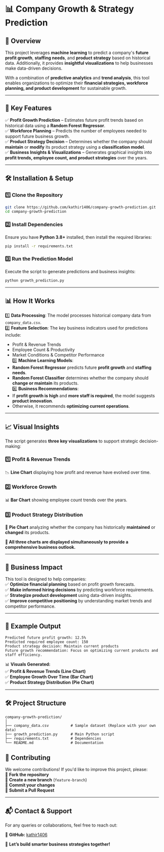 # 📊 **Company Growth & Strategy Prediction**  

## 🚀 **Overview**  
This project leverages **machine learning** to predict a company's **future profit growth**, **staffing needs**, and **product strategy** based on historical data. Additionally, it provides **insightful visualizations** to help businesses make data-driven decisions.  

With a combination of **predictive analytics** and **trend analysis**, this tool enables organizations to optimize their **financial strategies, workforce planning, and product development** for sustainable growth.  

---

## 🔹 **Key Features**  

✅ **Profit Growth Prediction** – Estimates future profit trends based on historical data using a **Random Forest Regressor**.  
✅ **Workforce Planning** – Predicts the number of employees needed to support future business growth.  
✅ **Product Strategy Decision** – Determines whether the company should **maintain** or **modify** its product strategy using a **classification model**.  
✅ **Business Insights & Visualizations** – Generates graphical insights into **profit trends, employee count, and product strategies** over the years.  

---

## 🛠 **Installation & Setup**  

### **1️⃣ Clone the Repository**  
```sh
git clone https://github.com/kathir1406/company-growth-prediction.git
cd company-growth-prediction
```

### **2️⃣ Install Dependencies**  
Ensure you have **Python 3.8+** installed, then install the required libraries:  
```sh
pip install -r requirements.txt
```

### **3️⃣ Run the Prediction Model**  
Execute the script to generate predictions and business insights:  
```sh
python growth_prediction.py
```

---

## 📊 **How It Works**  

1️⃣ **Data Processing**: The model processes historical company data from `company_data.csv`.  
2️⃣ **Feature Selection**: The key business indicators used for predictions include:  
   - Profit & Revenue Trends  
   - Employee Count & Productivity  
   - Market Conditions & Competitor Performance  
3️⃣ **Machine Learning Models**:  
   - **Random Forest Regressor** predicts future **profit growth** and **staffing needs**.  
   - **Random Forest Classifier** determines whether the company should **change or maintain** its products.  
4️⃣ **Business Recommendations**:  
   - If **profit growth is high** and **more staff is required**, the model suggests **product innovation**.  
   - Otherwise, it recommends **optimizing current operations**.  

---

## 📈 **Visual Insights**  

The script generates **three key visualizations** to support strategic decision-making:  

### **1️⃣ Profit & Revenue Trends**  
📉 **Line Chart** displaying how profit and revenue have evolved over time.  

### **2️⃣ Workforce Growth**  
📊 **Bar Chart** showing employee count trends over the years.  

### **3️⃣ Product Strategy Distribution**  
📌 **Pie Chart** analyzing whether the company has historically **maintained** or **changed** its products.  

**🔹 All three charts are displayed simultaneously to provide a comprehensive business outlook.**  

---

## 🏢 **Business Impact**  

This tool is designed to help companies:  
✅ **Optimize financial planning** based on profit growth forecasts.  
✅ **Make informed hiring decisions** by predicting workforce requirements.  
✅ **Strategize product development** using data-driven insights.  
✅ **Improve competitive positioning** by understanding market trends and competitor performance.  

---

## 📝 **Example Output**  

```
Predicted future profit growth: 12.5%  
Predicted required employee count: 150  
Product strategy decision: Maintain current products  
Future growth recommendation: Focus on optimizing current products and staff efficiency.  
```

📊 **Visuals Generated:**  
✅ **Profit & Revenue Trends (Line Chart)**  
✅ **Employee Growth Over Time (Bar Chart)**  
✅ **Product Strategy Distribution (Pie Chart)**  

---

## 🛠 **Project Structure**  

```
company-growth-prediction/
│
├── company_data.csv          # Sample dataset (Replace with your own data)
├── growth_prediction.py      # Main Python script
├── requirements.txt          # Dependencies
└── README.md                 # Documentation
```





## 🤝 **Contributing**  

We welcome contributions! If you'd like to improve this project, please:  
🔹 **Fork the repository**  
🔹 **Create a new branch** (`feature-branch`)  
🔹 **Commit your changes**  
🔹 **Submit a Pull Request**  

---

## 📬 **Contact & Support**  

For any queries or collaborations, feel free to reach out:  

🔗 **GitHub:** [kathir1406](https://github.com/kathir1406)  

🚀 **Let’s build smarter business strategies together!**

